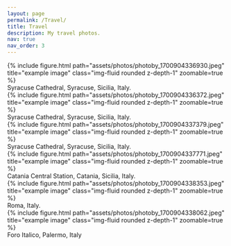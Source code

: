 ```yaml
---
layout: page
permalink: /Travel/
title: Travel
description: My travel photos.
nav: true
nav_order: 3
---
```


<div class="row">
    <div class="col-sm mt-3 mt-md-0">
        {% include figure.html path="assets/photos/photoby_1700904336930.jpeg" title="example image" class="img-fluid rounded z-depth-1" zoomable=true %}
        <div class="caption">
            Syracuse Cathedral, Syracuse, Sicilia, Italy.
        </div>
    </div>
     <div class="col-sm mt-3 mt-md-0">
        {% include figure.html path="assets/photos/photoby_1700904336372.jpeg" title="example image" class="img-fluid rounded z-depth-1" zoomable=true %}
        <div class="caption">
            Syracuse Cathedral, Syracuse, Sicilia, Italy.
        </div>
    </div>
</div>


<div class="row">
    <div class="col-sm mt-3 mt-md-0">
        {% include figure.html path="assets/photos/photoby_1700904337379.jpeg" title="example image" class="img-fluid rounded z-depth-1" zoomable=true %}
        <div class="caption">
            Syracuse Cathedral, Syracuse, Sicilia, Italy.
        </div>
    </div>
     <div class="col-sm mt-3 mt-md-0">
        {% include figure.html path="assets/photos/photoby_1700904337771.jpeg" title="example image" class="img-fluid rounded z-depth-1" zoomable=true %}
        <div class="caption">
            Catania Central Station, Catania, Sicilia, Italy.
        </div>
    </div>
</div>

<div class="row">
    <div class="col-sm mt-3 mt-md-0">
        {% include figure.html path="assets/photos/photoby_1700904338353.jpeg" title="example image" class="img-fluid rounded z-depth-1" zoomable=true %}
        <div class="caption">
            Roma, Italy.
        </div>
    </div>
     <div class="col-sm mt-3 mt-md-0">
        {% include figure.html path="assets/photos/photoby_1700904338062.jpeg" title="example image" class="img-fluid rounded z-depth-1" zoomable=true %}
        <div class="caption">
            Foro Italico, Palermo, Italy
        </div>
    </div>
</div>
